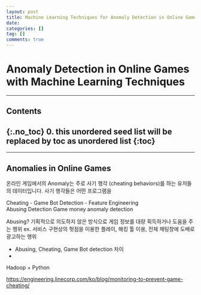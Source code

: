 ```yaml
---
layout: post
title: Machine Learning Techniques for Anomaly Detection in Online Games
date:
categories: []
tag: []
comments: true
---
```

# Anomaly Detection in Online Games with Machine Learning Techniques 


---
## **Contents**
{:.no_toc}
0. this unordered seed list will be replaced by toc as unordered list
{:toc}
---



---
## **Anomalies in Online Games**

온라인 게임에서의 Anomaly는 주로 사기 행각 (cheating behaviors)를 하는 유저들의 데이터입니다. 
사기 행각들은 어떤 프로그램을 

Cheating - Game Bot Detection - Feature Engineering    
Abusing Detection
Game money anomaly detection

Abusing? 
기획적으로 의도하지 않은 방식으로 게임 정보를 대량 획득하거나 도움을 주는 행위
ex. 서비스 구현상의 헛점을 이용한 플레이, 해킹 툴 이용, 전체 채팅창에 도배로 광고하는 행위


* Abusing, Cheating, Game Bot detection 차이 
* 


Hadoop + Python

https://engineering.linecorp.com/ko/blog/monitoring-to-prevent-game-cheating/

